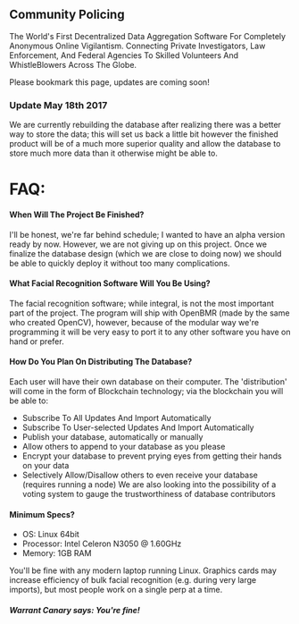 ## Community Policing

The World's First Decentralized Data Aggregation Software For Completely Anonymous Online Vigilantism.
Connecting Private Investigators, Law Enforcement, And Federal Agencies To Skilled Volunteers And WhistleBlowers Across The Globe.

Please bookmark this page, updates are coming soon!

### Update May 18th 2017
We are currently rebuilding the database after realizing there was a better way to store the data; this will set us back a little bit however the finished product will be of a much more superior quality and allow the database to store much more data than it otherwise might be able to.

# FAQ:
#### When Will The Project Be Finished?
I'll be honest, we're far behind schedule; I wanted to have an alpha version ready by now. However, we are not giving up on this project. Once we finalize the database design (which we are close to doing now) we should be able to quickly deploy it without too many complications.

#### What Facial Recognition Software Will You Be Using?
The facial recognition software; while integral, is not the most important part of the project. The program will ship with OpenBMR (made by the same who created OpenCV), however, because of the modular way we're programming  it will be very easy to port it to any other software you have on hand or prefer.

#### How Do You Plan On Distributing The Database?
Each user will have their own database on their computer. The 'distribution' will come in the form of Blockchain technology; via the blockchain you will be able to:
* Subscribe To All Updates And Import Automatically
* Subscribe To User-selected Updates And Import Automatically
* Publish your database, automatically or manually
* Allow others to append to your database as you please
* Encrypt your database to prevent prying eyes from getting their hands on your data
* Selectively Allow/Disallow others to even receive your database (requires running a node)
We are also looking into the possibility of a voting system to gauge the trustworthiness of database contributors

#### Minimum Specs?
* OS: Linux 64bit
* Processor: Intel Celeron N3050  @ 1.60GHz
* Memory: 1GB RAM

You'll be fine with any modern laptop running Linux. Graphics cards may increase efficiency of bulk facial recognition (e.g. during very large imports), but most people work on a single perp at a time.

##### Warrant Canary says: You're fine!
